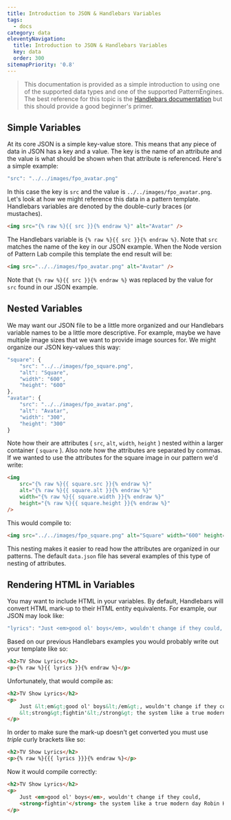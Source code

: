 ```yaml
---
title: Introduction to JSON & Handlebars Variables
tags:
  - docs
category: data
eleventyNavigation:
  title: Introduction to JSON & Handlebars Variables
  key: data
  order: 300
sitemapPriority: '0.8'
---
```


> This documentation is provided as a simple introduction to using one of the supported data types and one of the supported PatternEngines. The best reference for this topic is the [Handlebars documentation](https://handlebarsjs.com/contributing/interactive-examples.html#embedding-parts-of-an-example) but this should provide a good beginner's primer.

## Simple Variables

At its core JSON is a simple key-value store. This means that any piece of data in JSON has a key and a value. The key is the name of an attribute and the value is what should be shown when that attribute is referenced. Here's a simple example:

```javascript
"src": "../../images/fpo_avatar.png"
```

In this case the key is `src` and the value is `../../images/fpo_avatar.png`. Let's look at how we might reference this data in a pattern template. Handlebars variables are denoted by the double-curly braces (or mustaches).

```html
<img src="{% raw %}{{ src }}{% endraw %}" alt="Avatar" />
```

The Handlebars variable is `{% raw %}{{ src }}{% endraw %}`. Note that `src` matches the name of the key in our JSON example. When the Node version of Pattern Lab compile this template the end result will be:

```html
<img src="../../images/fpo_avatar.png" alt="Avatar" />
```

Note that `{% raw %}{{ src }}{% endraw %}` was replaced by the value for `src` found in our JSON example.

## Nested Variables

We may want our JSON file to be a little more organized and our Handlebars variable names to be a little more descriptive. For example, maybe we have multiple image sizes that we want to provide image sources for. We might organize our JSON key-values this way:

```javascript
"square": {
    "src": "../../images/fpo_square.png",
    "alt": "Square",
    "width": "600",
    "height": "600"
},
"avatar": {
    "src": "../../images/fpo_avatar.png",
    "alt": "Avatar",
    "width": "300",
    "height": "300"
}
```

Note how their are attributes ( `src`, `alt`, `width`, `height` ) nested within a larger container ( `square` ). Also note how the attributes are separated by commas. If we wanted to use the attributes for the square image in our pattern we'd write:

```html
<img
	src="{% raw %}{{ square.src }}{% endraw %}"
	alt="{% raw %}{{ square.alt }}{% endraw %}"
	width="{% raw %}{{ square.width }}{% endraw %}"
	height="{% raw %}{{ square.height }}{% endraw %}"
/>
```

This would compile to:

```html
<img src="../../images/fpo_square.png" alt="Square" width="600" height="600" />
```

This nesting makes it easier to read how the attributes are organized in our patterns. The default `data.json` file has several examples of this type of nesting of attributes.

## Rendering HTML in Variables

You may want to include HTML in your variables. By default, Handlebars will convert HTML mark-up to their HTML entity equivalents. For example, our JSON may look like:

```javascript
"lyrics": "Just <em>good ol' boys</em>, wouldn't change if they could, <strong>fightin'</strong> the system like a true modern day Robin Hood."
```

Based on our previous Handlebars examples you would probably write out your template like so:

```html
<h2>TV Show Lyrics</h2>
<p>{% raw %}{{ lyrics }}{% endraw %}</p>
```

Unfortunately, that would compile as:

```html
<h2>TV Show Lyrics</h2>
<p>
	Just &lt;em&gt;good ol' boys&lt;/em&gt;, wouldn't change if they could,
	&lt;strong&gt;fightin'&lt;/strong&gt; the system like a true modern day Robin Hood.
</p>
```

In order to make sure the mark-up doesn't get converted you must use _triple_ curly brackets like so:

```html
<h2>TV Show Lyrics</h2>
<p>{% raw %}{{{ lyrics }}}{% endraw %}</p>
```

Now it would compile correctly:

```html
<h2>TV Show Lyrics</h2>
<p>
	Just <em>good ol' boys</em>, wouldn't change if they could,
	<strong>fightin'</strong> the system like a true modern day Robin Hood.
</p>
```

